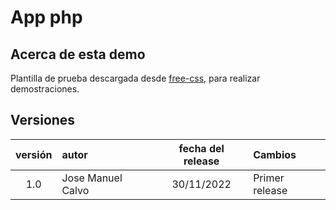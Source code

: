 # App php

## Acerca de esta demo

Plantilla de prueba descargada desde [free-css](https://www.free-css.com/free-css-templates/page235/thempleite), para realizar demostraciones.

## Versiones

| versión | autor | fecha del release | Cambios |
| :---: | :--- | :---: | :--- |
| 1.0 | Jose Manuel Calvo | 30/11/2022 | Primer release |
